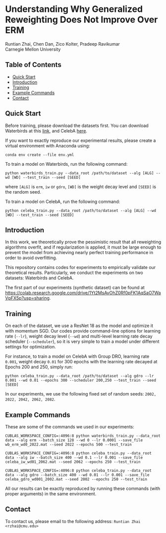 # Understanding Why Generalized Reweighting Does Not Improve Over ERM
Runtian Zhai, Chen Dan, Zico Kolter, Pradeep Ravikumar  
Carnegie Mellon University

## Table of Contents
- [Quick Start](#quick-start)
- [Introduction](#introduction)
- [Training](#training)
- [Example Commands](#example-commands)
- [Contact](#contact)

## Quick Start
Before training, please download the datasets first. You can download Waterbirds at this [link](https://nlp.stanford.edu/data/dro/waterbird_complete95_forest2water2.tar.gz), and CelebA [here](http://mmlab.ie.cuhk.edu.hk/projects/CelebA.html).

If you want to exactly reproduce our experimental results, please create a virtual environment with Anaconda using:
```shell
conda env create --file env.yml
```


To train a model on Waterbirds, run the following command:
```shell
python waterbirds_train.py --data_root /path/to/dataset --alg [ALG] --wd [WD] --test_train --seed [SEED]
```
where `[ALG]` is `erm`, `iw` or `gdro`, `[WD]` is the weight decay level and `[SEED]` is the random seed.

To train a model on CelebA, run the following command:
```shell
python celeba_train.py --data_root /path/to/dataset --alg [ALG] --wd [WD] --test_train --seed [SEED]
```

## Introduction

In this work, we theoretically prove the pessimistic result that all reweighting algorithms overfit, and if regularization is applied, it must be large enough to prevent the model from achieving nearly perfect training performance in order to avoid overfitting.

This repository contains codes for experiments to empirically validate our theoretical results. Particularly, we conduct the experiments on two datasets: Waterbirds and CelebA.

The first part of our experiments (synthetic dataset) can be found at https://colab.research.google.com/drive/1Yt2MsAvOhZ0Rf0pFK1AqSaO7WaVpFX5p?usp=sharing.


## Training

On each of the dataset, we use a ResNet 18 as the model and optimize it with momentum SGD. Our codes provide command-line options for learning rate (`--lr`), weight decay level (`--wd`) and multi-level learning rate decay scheduler (`--scheduler`), so it is very simple to train a model under different settings for optimization.

For instance, to train a model on CelebA with Group DRO, learning rate `0.001`, weight decay `0.01` for 300 epochs with the learning rate decayed at Epochs 200 and 250, simply run:
```shell
python celeba_train.py --data_root /path/to/dataset --alg gdro --lr 0.001 --wd 0.01 --epochs 300 --scheduler 200,250 --test_train --seed [SEED]
```

In our experiments, we use the following fixed set of random seeds: `2002, 2022, 2042, 2062, 2082`.

## Example Commands
These are some of the commands we used in our experiments:
```shell
CUBLAS_WORKSPACE_CONFIG=:4096:8 python waterbirds_train.py --data_root data --alg erm --batch_size 128 --wd 0 --lr 0.0001 --save_file wb_erm_wd0_2022.mat --seed 2022 --epochs 500 --test_train

CUBLAS_WORKSPACE_CONFIG=:4096:8 python celeba_train.py --data_root data --alg iw --batch_size 400 --wd 0.1 --lr 0.001 --save_file celeba_iw_wd01_2062.mat --seed 2062 --epochs 250 --test_train

CUBLAS_WORKSPACE_CONFIG=:4096:8 python celeba_train.py --data_root data --alg gdro --batch_size 400 --wd 0.01 --lr 0.001 --save_file celeba_gdro_wd001_2002.mat --seed 2002 --epochs 250 --test_train
```
All our results can be exactly reproduced by running these commands (with proper arguments) in the same environment.

## Contact
To contact us, please email to the following address: `Runtian Zhai <rzhai@cmu.edu>`